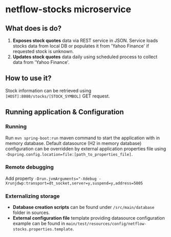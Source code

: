# netflow-stocks microservice

## What does is do?
 1. **Exposes stock quotes** data via REST service in JSON. Service loads stocks data from local DB or populates it 
 from 'Yahoo Finance' if requested stock is unknown. <br/> 
 2. **Updates stock quotes** data daily using scheduled process to collect data from 'Yahoo Finance'.
  
## How to use it?
Stock information can be retrieved using ```[HOST]:8080/stocks/[STOCK_SYMBOL]``` GET request.

## Running application & Configuration

### Running
Run ```mvn spring-boot:run``` maven command to start the application with in memory database.
Default datasource (H2 in memory database) configuration can be overridden by external application properties file using 
```-Dspring.config.location=file:[path_to_properties_file]```. 

### Remote debugging
Add property ```-Drun.jvmArguments="-Xdebug -Xrunjdwp:transport=dt_socket,server=y,suspend=y,address=5005```

### Externalizing storage
 * **Database creation scripts** can be found under ```/src/main/database``` folder in sources.  
 * **External configuration file** template providing datasource configuration example can be found in 
```main/test/resources/config/netflow-stocks.properties.template```. 
